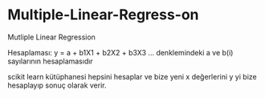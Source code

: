 # Multiple-Linear-Regress-on


Mutliple  Linear Regression

Hesaplaması: 
y = a + b1X1 + b2X2 + b3X3 ...
denklemindeki a ve b(i) sayılarının hesaplamasıdır

scikit learn kütüphanesi hepsini hesaplar ve bize yeni x değerlerini y yi
bize hesaplayıp sonuç olarak verir.
